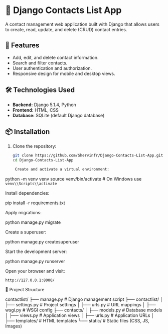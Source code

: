 # 📇 Django Contacts List App

A contact management web application built with Django that allows users to create, read, update, and delete (CRUD) contact entries.

## 🚀 Features

- Add, edit, and delete contact information.
- Search and filter contacts.
- User authentication and authorization.
- Responsive design for mobile and desktop views.

## 🛠️ Technologies Used

- **Backend:** Django 5.1.4, Python
- **Frontend:** HTML, CSS
- **Database:** SQLite (default Django database)

## 📦 Installation

1. Clone the repository:
   ```bash
   git clone https://github.com/Shervinfr/Django-Contacts-List-App.git
   cd Django-Contacts-List-App

    Create and activate a virtual environment:

python -m venv venv
source venv/bin/activate  # On Windows use `venv\\Scripts\\activate`

Install dependencies:

pip install -r requirements.txt

Apply migrations:

python manage.py migrate

Create a superuser:

python manage.py createsuperuser

Start the development server:

python manage.py runserver

Open your browser and visit:

    http://127.0.0.1:8000/

📂 Project Structure

contactlist/
├── manage.py          # Django management script
├── contactlist/
│   ├── settings.py    # Project settings
│   ├── urls.py        # URL mappings
│   ├── wsgi.py        # WSGI config
├── contacts/
│   ├── models.py      # Database models
│   ├── views.py       # Application views
│   ├── urls.py        # Application URLs
│   ├── templates/     # HTML templates
└── static/            # Static files (CSS, JS, Images)
